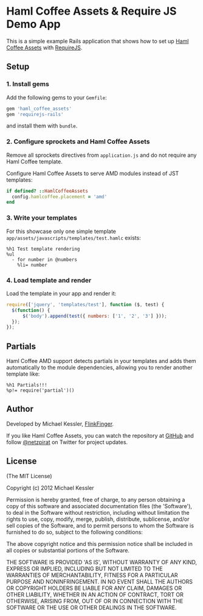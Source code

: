 # Haml Coffee Assets & Require JS Demo App

This is a simple example Rails application that shows how to set up
[Haml Coffee Assets](https://github.com/netzpirat/haml_coffee_assets) with [RequireJS](http://requirejs.org/).

## Setup

### 1. Install gems

Add the following gems to your `Gemfile`:

```Ruby
gem 'haml_coffee_assets'
gem 'requirejs-rails'
```

and install them with `bundle`.

### 2. Configure sprockets and Haml Coffee Assets

Remove all sprockets directives from `application.js` and do not require any Haml Coffee template.

Configure Haml Coffee Assets to serve AMD modules instead of JST templates:

```Ruby
if defined? ::HamlCoffeeAssets
  config.hamlcoffee.placement = 'amd'
end
```

### 3. Write your templates

For this showcase only one simple template `app/assets/javascripts/templates/test.hamlc` exists:

```Haml
%h1 Test template rendering
%ul
  - for number in @numbers
    %li= number
```

### 4. Load template and render

Load the template in your app and render it:

```JavaScript
require(['jquery', 'templates/test'], function ($, test) {
  $(function() {
      $('body').append(test({ numbers: ['1', '2', '3'] }));
  });
});
```

## Partials

Haml Coffee AMD support detects partials in your templates and adds them automatically to the module dependencies,
allowing you to render another template like:

```Haml
%h1 Partials!!!
%p!= require('partial')()
```

## Author

Developed by Michael Kessler, [FlinkFinger](http://www.flinkfinger.com).

If you like Haml Coffee Assets, you can watch the repository at [GitHub](https://github.com/netzpirat/haml_coffee_assets) and
follow [@netzpirat](https://twitter.com/#!/netzpirat) on Twitter for project updates.

## License

(The MIT License)

Copyright (c) 2012 Michael Kessler

Permission is hereby granted, free of charge, to any person obtaining
a copy of this software and associated documentation files (the
'Software'), to deal in the Software without restriction, including
without limitation the rights to use, copy, modify, merge, publish,
distribute, sublicense, and/or sell copies of the Software, and to
permit persons to whom the Software is furnished to do so, subject to
the following conditions:

The above copyright notice and this permission notice shall be
included in all copies or substantial portions of the Software.

THE SOFTWARE IS PROVIDED 'AS IS', WITHOUT WARRANTY OF ANY KIND,
EXPRESS OR IMPLIED, INCLUDING BUT NOT LIMITED TO THE WARRANTIES OF
MERCHANTABILITY, FITNESS FOR A PARTICULAR PURPOSE AND NONINFRINGEMENT.
IN NO EVENT SHALL THE AUTHORS OR COPYRIGHT HOLDERS BE LIABLE FOR ANY
CLAIM, DAMAGES OR OTHER LIABILITY, WHETHER IN AN ACTION OF CONTRACT,
TORT OR OTHERWISE, ARISING FROM, OUT OF OR IN CONNECTION WITH THE
SOFTWARE OR THE USE OR OTHER DEALINGS IN THE SOFTWARE.




